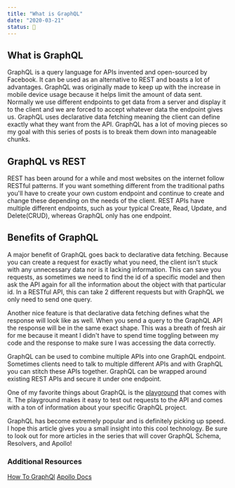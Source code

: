```yaml
---
title: "What is GraphQL"
date: "2020-03-21"
status: 🌻
---
```


## What is GraphQL

GraphQL is a query language for APIs invented and open-sourced by Facebook. It can be used as an alternative to REST and boasts a lot of advantages. GraphQL was originally made to keep up with the increase in mobile device usage because it helps limit the amount of data sent. Normally we use different endpoints to get data from a server and display it to the client and we are forced to accept whatever data the endpoint gives us. GraphQL uses declarative data fetching meaning the client can define exactly what they want from the API. GraphQL has a lot of moving pieces so my goal with this series of posts is to break them down into manageable chunks.

## GraphQL vs REST

REST has been around for a while and most websites on the internet follow RESTful patterns. If you want something different from the traditional paths you'll have to create your own custom endpoint and continue to create and change these depending on the needs of the client. REST APIs have multiple different endpoints, such as your typical Create, Read, Update, and Delete(CRUD), whereas GraphQL only has one endpoint.

## Benefits of GraphQL

A major benefit of GraphQL goes back to declarative data fetching. Because you can create a request for exactly what you need, the client isn't stuck with any unnecessary data nor is it lacking information. This can save you requests, as sometimes we need to find the id of a specific model and then ask the API again for all the information about the object with that particular id. In a RESTful API, this can take 2 different requests but with GraphQL we only need to send one query.

Another nice feature is that declarative data fetching defines what the response will look like as well. When you send a query to the GraphQL API the response will be in the same exact shape. This was a breath of fresh air for me because it meant I didn't have to spend time toggling between my code and the response to make sure I was accessing the data correctly.

GraphQL can be used to combine multiple APIs into one GraphQL endpoint. Sometimes clients need to talk to multiple different APIs and with GraphQL you can stitch these APIs together. GraphQL can be wrapped around existing REST APIs and secure it under one endpoint.

One of my favorite things about GraphQL is the [playground](https://github.com/prisma-labs/graphql-playground) that comes with it. The playground makes it easy to test out requests to the API and comes with a ton of information about your specific GraphQL project.

GraphQL has become extremely popular and is definitely picking up speed. I hope this article gives you a small insight into this cool technology. Be sure to look out for more articles in the series that will cover GraphQL Schema, Resolvers, and Apollo!

### Additional Resources

[How To GraphQl](https://www.howtographql.com/basics/0-introduction/)
[Apollo Docs](https://www.apollographql.com/docs/intro/benefits/)
